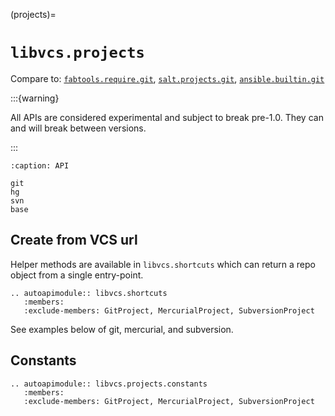 (projects)=

# `libvcs.projects`

Compare to:
[`fabtools.require.git`](https://fabtools.readthedocs.io/en/0.19.0/api/require/git.html),
[`salt.projects.git`](https://docs.saltproject.io/en/latest/ref/projects/all/salt.projects.git.html),
[`ansible.builtin.git`](https://docs.ansible.com/ansible/latest/collections/ansible/builtin/git_module.html)

:::{warning}

All APIs are considered experimental and subject to break pre-1.0. They can and will break between
versions.

:::

```{toctree}
:caption: API

git
hg
svn
base
```

## Create from VCS url

Helper methods are available in `libvcs.shortcuts` which can return a repo object from a single
entry-point.

```{eval-rst}
.. autoapimodule:: libvcs.shortcuts
   :members:
   :exclude-members: GitProject, MercurialProject, SubversionProject
```

See examples below of git, mercurial, and subversion.

## Constants

```{eval-rst}
.. autoapimodule:: libvcs.projects.constants
   :members:
   :exclude-members: GitProject, MercurialProject, SubversionProject
```

